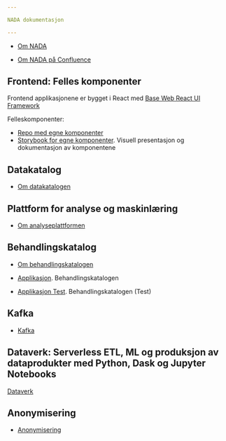 ```yaml
---

NADA dokumentasjon

---
```


* [Om NADA](/content/about/README.md)

* [Om NADA på Confluence](https://confluence.adeo.no/pages/viewpage.action?pageId=338181121)

## Frontend: Felles komponenter

Frontend applikasjonene er bygget i React med [Base Web React UI Framework](https://baseweb.design/)

Felleskomponenter:

* [Repo med egne komponenter](https://github.com/navikt/data-catalog-components)
* [Storybook for egne komponenter](https://navikt.github.io/data-catalog-components). Visuell presentasjon og dokumentasjon av komponentene 

## Datakatalog

* [Om datakatalogen](/content/datakatalog/README.md)

## Plattform for analyse og maskinlæring

* [Om analyseplattformen](/content/analyseplattform/README.md)

## Behandlingskatalog
* [Om behandlingskatalogen](/behandlingskatalog.md)

* [Applikasjon](https://behandlingskatalog.nais.adeo.no). Behandlingskatalogen
* [Applikasjon Test](https://behandlingskatalog.nais.preprod.local). Behandlingskatalogen (Test)


## Kafka

* [Kafka](/content/kafka/README.md)


## Dataverk: Serverless ETL, ML og produksjon av dataprodukter med Python, Dask og Jupyter Notebooks

[Dataverk](./DATAVERK.md)

## Anonymisering
* [Anonymisering](/content/anonymisering/README.md)


